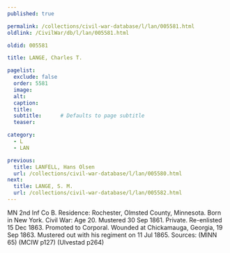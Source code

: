 ```yaml
---
published: true

permalink: /collections/civil-war-database/l/lan/005581.html
oldlink: /CivilWar/db/l/lan/005581.html

oldid: 005581

title: LANGE, Charles T.

pagelist:
  exclude: false
  order: 5581
  image: 
  alt:
  caption:
  title:
  subtitle:      # Defaults to page subtitle
  teaser:

category: 
  - L 
  - LAN

previous:
  title: LANFELL, Hans Olsen
  url: /collections/civil-war-database/l/lan/005580.html  
next:
  title: LANGE, S. M.
  url: /collections/civil-war-database/l/lan/005582.html   
---
```

MN 2nd Inf Co B. Residence: Rochester, Olmsted County, Minnesota. Born in New York. Civil War: Age 20. Mustered 30 Sep 1861. Private. Re-enlisted 15 Dec 1863. Promoted to Corporal. Wounded at Chickamauga, Georgia, 19 Sep 1863. Mustered out with his regiment on 11 Jul 1865. Sources: (MINN 65) (MCIW p127) (Ulvestad p264)